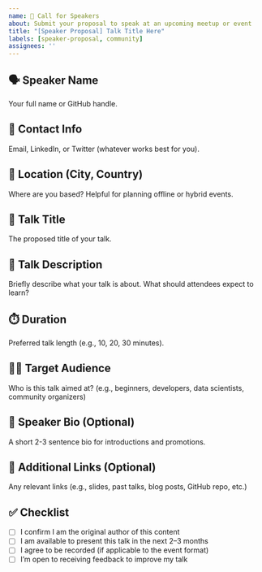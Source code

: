 ```yaml
---
name: 🎤 Call for Speakers
about: Submit your proposal to speak at an upcoming meetup or event
title: "[Speaker Proposal] Talk Title Here"
labels: [speaker-proposal, community]
assignees: ''
---
```


## 🗣️ Speaker Name

Your full name or GitHub handle.

## 🔗 Contact Info

Email, LinkedIn, or Twitter (whatever works best for you).

## 📍 Location (City, Country)

Where are you based? Helpful for planning offline or hybrid events.

## 🧠 Talk Title

The proposed title of your talk.

## 📄 Talk Description

Briefly describe what your talk is about. What should attendees expect to learn?

## ⏱️ Duration

Preferred talk length (e.g., 10, 20, 30 minutes).

## 🧑‍💻 Target Audience

Who is this talk aimed at? (e.g., beginners, developers, data scientists, community organizers)

## 📸 Speaker Bio (Optional)

A short 2-3 sentence bio for introductions and promotions.

## 📎 Additional Links (Optional)

Any relevant links (e.g., slides, past talks, blog posts, GitHub repo, etc.)

## ✅ Checklist

- [ ] I confirm I am the original author of this content
- [ ] I am available to present this talk in the next 2–3 months
- [ ] I agree to be recorded (if applicable to the event format)
- [ ] I’m open to receiving feedback to improve my talk
